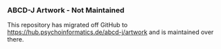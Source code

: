 ### ABCD-J Artwork - Not Maintained

This repository has migrated off GitHub to https://hub.psychoinformatics.de/abcd-j/artwork and is maintained over there.  
